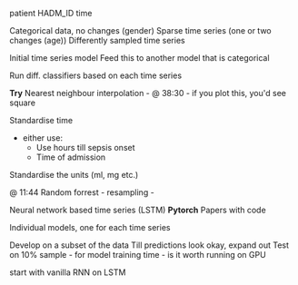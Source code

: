 
patient
	HADM_ID
		time

Categorical data, no changes (gender)
Sparse time series (one or two changes (age))
Differently sampled time series


Initial time series model
Feed this to another model that is categorical

Run diff. classifiers based on each time series


**Try**
Nearest neighbour interpolation 
	- @ 38:30
		- if you plot this, you'd see square



Standardise time
* either use:
	* Use hours till sepsis onset
	* Time of admission

Standardise the units (ml, mg etc.)



@ 11:44
Random forrest
	- resampling
	- 



Neural network based time series (LSTM)
**Pytorch**
Papers with code




Individual models, one for each time series



Develop on a subset of the data
Till predictions look okay, expand out
Test on 10% sample - for model training time
	- is it worth running on GPU



start with vanilla RNN on LSTM